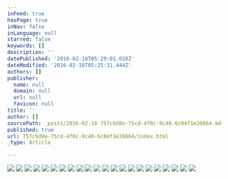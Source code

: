 ```yaml
---
inFeed: true
hasPage: true
inNav: false
inLanguage: null
starred: false
keywords: []
description: ''
datePublished: '2016-02-18T05:29:01.028Z'
dateModified: '2016-02-18T05:25:31.444Z'
authors: []
publisher:
  name: null
  domain: null
  url: null
  favicon: null
title: ''
author: []
sourcePath: _posts/2016-02-18-757cbd8e-75cd-4f0c-9c40-6c04f1e26664.md
published: true
url: 757cbd8e-75cd-4f0c-9c40-6c04f1e26664/index.html
_type: Article

---
```

![](https://the-grid-user-content.s3-us-west-2.amazonaws.com/0d924c51-8a38-44c8-a782-03f2e5b68d53.jpg)
![](https://the-grid-user-content.s3-us-west-2.amazonaws.com/6ee8b179-fc3c-4c46-9d43-eb77cf16d5fa.jpg)
![](https://the-grid-user-content.s3-us-west-2.amazonaws.com/2b7f33a4-9ce7-467f-a11a-b35dee4a9250.jpg)
![](https://the-grid-user-content.s3-us-west-2.amazonaws.com/9776466a-214e-4ff4-9211-cb364a5939cf.jpg)
![](https://the-grid-user-content.s3-us-west-2.amazonaws.com/0276415c-cd3c-4b0a-999e-3aa87d5f329f.jpg)
![](https://the-grid-user-content.s3-us-west-2.amazonaws.com/a35fd55e-757e-4297-9058-7e6ac818901d.jpg)
![](https://the-grid-user-content.s3-us-west-2.amazonaws.com/6c0a65e1-744d-4678-9ff5-9136837b9513.jpg)
![](https://the-grid-user-content.s3-us-west-2.amazonaws.com/5c52041a-5c07-446b-bf6d-fe42861b4872.jpg)
![](https://the-grid-user-content.s3-us-west-2.amazonaws.com/3d0cd229-4566-478f-a398-28363eac0b16.jpg)
![](https://the-grid-user-content.s3-us-west-2.amazonaws.com/07fe5926-2238-4e31-8491-6910fcf40298.jpg)
![](https://the-grid-user-content.s3-us-west-2.amazonaws.com/6eea9671-4289-48c3-a918-eac529a10dc4.jpg)
![](https://the-grid-user-content.s3-us-west-2.amazonaws.com/f106eb53-1ecc-40b4-b0be-c4928b720d35.jpg)
![](https://the-grid-user-content.s3-us-west-2.amazonaws.com/fd983f3a-11eb-44a4-8d2b-714d7bff5593.jpg)
![](https://the-grid-user-content.s3-us-west-2.amazonaws.com/8efbfae6-0d14-451b-80e1-9a1232ea8035.jpg)
![](https://the-grid-user-content.s3-us-west-2.amazonaws.com/4a4eb0ce-9689-4d01-ac2e-6070e9cdfc70.jpg)
![](https://the-grid-user-content.s3-us-west-2.amazonaws.com/df0c88f5-293a-4903-9563-2b92e2e309a5.jpg)
![](https://the-grid-user-content.s3-us-west-2.amazonaws.com/3ba4c224-a3e7-42e7-afdb-9e1bd814e5f0.jpg)
![](https://the-grid-user-content.s3-us-west-2.amazonaws.com/d20ee91e-bee1-4c64-9fc0-2251aea54d24.jpg)
![](https://the-grid-user-content.s3-us-west-2.amazonaws.com/62e6140a-79d8-4ba8-a982-a25c9c8e139b.jpg)
![](https://the-grid-user-content.s3-us-west-2.amazonaws.com/5a18ac21-adf8-4935-b0be-d5a92a8550a3.jpg)
![](https://the-grid-user-content.s3-us-west-2.amazonaws.com/1521a258-26f0-453a-8ba1-7bf3a154f8ba.jpg)
![](https://the-grid-user-content.s3-us-west-2.amazonaws.com/78afc86c-3fcc-4ab4-a663-64d17b9a17cc.jpg)